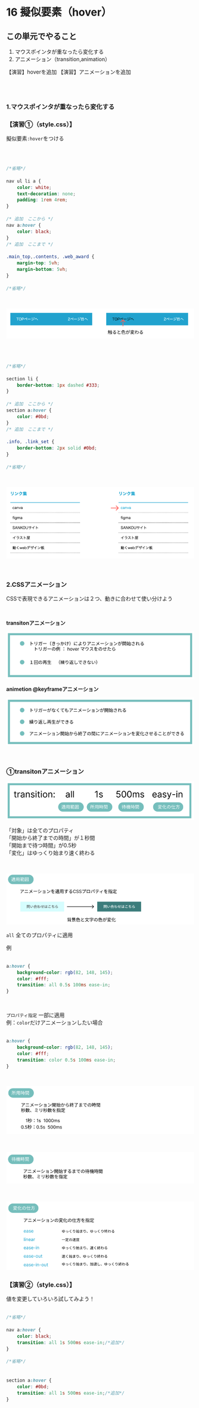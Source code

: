 # **16 擬似要素（hover）**

## **この単元でやること**

1. マウスポインタが重なったら変化する
2. アニメーション（transition,animation）

【演習】hoverを追加
【演習】アニメーションを追加

<br><br>


### **1.マウスポインタが重なったら変化する**

### **【演習①（style.css）】**

擬似要素`:hover`をつける

<br>


```css

/*省略*/

nav ul li a {
    color: white;
    text-decoration: none;
    padding: 1rem 4rem;
}

/* 追加　ここから */
nav a:hover {
    color: black;
}
/* 追加　ここまで */

.main_top,.contents, .web_award {
    margin-top: 5vh;
    margin-bottom: 5vh;
}

/*省略*/

```

<br>

![html](img/16_img01.png)

<br>

```css

/*省略*/

section li {
    border-bottom: 1px dashed #333;
}

/* 追加　ここから */
section a:hover {
    color: #0bd;
}
/* 追加　ここまで */

.info, .link_set {
    border-bottom: 2px solid #0bd;
} 

/*省略*/

```

<br>

![html](img/16_img02.png)

<br>

### **2.CSSアニメーション**  

CSSで表現できるアニメーションは２つ、動きに合わせて使い分けよう  

<br>

**transitonアニメーション**

![html](img/16_img03.png)

**animetion @keyframeアニメーション**

![html](img/16_img04.png)

<br>

### **①transitonアニメーション**  

![html](img/16_img05.png)

「対象」は全てのプロパティ  
「開始から終了までの時間」が１秒間  
「開始まで待つ時間」が0.5秒  
「変化」はゆっくり始まり速く終わる

<br>

![html](img/16_img06.png)

`all` 全てのプロパティに適用  

例
```css

a:hover {
    background-color: rgb(82, 148, 145);
    color: #fff;
    transition: all 0.5s 100ms ease-in;
}

```

<br>

`プロパティ指定` 一部に適用  
例：`color`だけアニメーションしたい場合 

```css

a:hover {
    background-color: rgb(82, 148, 145);
    color: #fff;
    transition: color 0.5s 100ms ease-in;
}

```
<br>

![html](img/16_img07.png)

<br>

![html](img/16_img08.png)

<br>


![html](img/16_img09.png)

### **【演習②（style.css）】**

値を変更していろいろ試してみよう！  

```css

/*省略*/

nav a:hover {
    color: black;
    transition: all 1s 500ms ease-in;/*追加*/
}

/*省略*/


section a:hover {
    color: #0bd;
    transition: all 1s 500ms ease-in;/*追加*/
}

```
